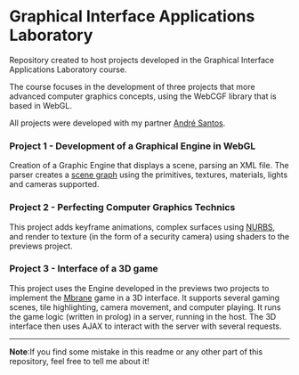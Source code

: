 # Graphical Interface Applications Laboratory

Repository created to host projects developed in the Graphical Interface Applications Laboratory course.

The course focuses in the development of three projects that more advanced computer graphics concepts, using the WebCGF library that is based in WebGL.

All projects were developed with my partner [André Santos](https://github.com/AndreLopesSantos).

### Project 1 - Development of a Graphical Engine in WebGL

Creation of a Graphic Engine that displays a scene, parsing an XML file. The parser creates a [scene graph](https://en.wikipedia.org/wiki/Scene_graph#Scene_graphs_in_games_and_3D_applications) using the primitives, textures, materials, lights and cameras supported. 

### Project 2 - Perfecting Computer Graphics Technics

This project adds keyframe animations, complex surfaces using [NURBS](https://en.wikipedia.org/wiki/Non-uniform_rational_B-spline), and render to texture (in the form of a security camera) using shaders to the previews project.

### Project 3 - Interface of a 3D game

This project uses the Engine developed in the previews two projects to implement the [Mbrane](https://github.com/leonardofmoura/Logic_Programming/tree/master/Projects/Mbrane) game in a 3D interface. It supports several gaming scenes, tile highlighting, camera movement, and computer playing. It runs the game logic (written in prolog) in a server, running in the host. The 3D interface then uses AJAX to interact with the server with several requests.

---

**Note**:If you find some mistake in this readme or any other part of this repository, feel free to tell me about it!